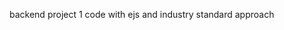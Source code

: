 backend project 1 code with ejs and industry standard approach

<!-- // //usermodel.js detail
/\* full name String
email String
password String
cart Array

isAdmin Boolean
orders - Array;
contact - Number;
picture - db;\*/ -->

<!-- product details belw -->

<!-- product
name product
image
discount
bgcolr
panalcolor
textcolro -->

